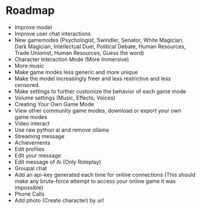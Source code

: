 # Roadmap
- Improve model
- Improve user chat interactions
- New gamemodes (Psychologist, Swindler, Senator, White Magician, Dark Magician, Intellectual Duel, Political Debate, Human Resources, Trade Unionist, Human Resources, Guess the word)
- Character Interaction Mode (More Immersive)
- More music
- Make game modes less generic and more unique
- Make the model increasingly freer and less restrictive and less censored.
- Make settings to further customize the behavior of each game mode
- Volume settings (Music, Effects, Voices)
- Creating Your Own Game Mode
- View other community game modes, download or export your own game modes
- Video interact
- Use raw python ai and remove ollama
- Streaming message
- Achievements
- Edit profiles
- Edit your message
- Edit message of Ai (Only Roleplay)
- Groupal chat
- Add an api-key generated each time for online connections (This should make any brute-force attempt to access your online game it was impossible)
- Phone Calls
- Add photo (Create character) by url
